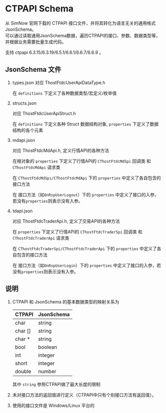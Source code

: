 # CTPAPI Schema

从 SimNow 官网下载的 CTPAPI 接口文件，并将其转化为语言无关的通用格式 JsonSchema。  
可以通过读取通用JsonSchema数据，遍历CTPAPI的接口、参数、数据类型等，并根据业务需要批量生成代码。

支持 ctpapi 6.3.15/6.3.19/6.5.1/6.6.1/6.6.7/6.6.9 。

## JsonSchema 文件

1. types.json
   对应 ThostFtdcUserApiDataType.h

   在 `definitions` 下定义了各种数据类型/宏定义/枚举值

2. structs.json

   对应 ThostFtdcUserApiStruct.h

   在 `definitions` 下定义各种 Struct 数据结构对象, `properties` 下定义了数据结构的各个元素

3. mdapi.json

   对应 ThostFtdcMdApi.h, 定义行情API的各种方法

   在根对象的 `properties` 下定义了行情API的 `CThostFtdcMdSpi` 回调类 和 `CThostFtdcMdApi` 请求类

   在 `CThostFtdcMdSpi/CThostFtdcMdApi` 下的 `properties` 中定义了各自包含的接口方法

   在 接口方法（如`OnRspUserLogout`）下的 `properties` 中定义了接口的入参，若没有`properties`则表示没有入参。

4. tdapi.json

   对应 ThostFtdcTraderApi.h, 定义了交易API的各种方法

   在 `properties` 下定义了行情API的 `CThostFtdcTraderSpi` 回调类 和 `CThostFtdcTraderApi` 请求类

   在 `CThostFtdcTraderSpi/CThostFtdcTraderApi` 下的 `properties` 中定义了各自包含的接口方法

   在 接口方法（如`OnRspUserLogin`）下的 `properties` 中定义了接口的入参，若没有`properties`则表示没有入参。

## 说明

1. CTPAPI 和 JsonSchema 的基本数据类型的映射关系为

   | CTPAPI | JsonSchema |
   | --- | --- |
   | char | string |
   | char [] | string |
   | char *  | string |
   | bool | boolean |
   | int | integer |
   | short | integer |
   | double | number |

   其中 `string` 参照CTPAPI做了最大长度的限制

3. 未对接口方法的返回值进行定义（CTPAPI中只有个别接口方法有返回值）。
4. 使用的接口文件是 Windows/Linux 平台的
